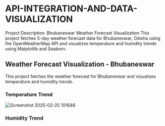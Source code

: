 # API-INTEGRATION-AND-DATA-VISUALIZATION
Project Description: Bhubaneswar Weather Forecast Visualization This project fetches 5-day weather forecast data for Bhubaneswar, Odisha using the OpenWeatherMap API and visualizes temperature and humidity trends using Matplotlib and Seaborn.

## Weather Forecast Visualization - Bhubaneswar

This project fetches the weather forecast for Bhubaneswar and visualizes temperature and humidity trends.

### Temperature Trend
![Screenshot 2025-02-25 101646](https://github.com/user-attachments/assets/348d82e3-c76b-4580-8805-c6d479166c3e)


### Humidity Trend

